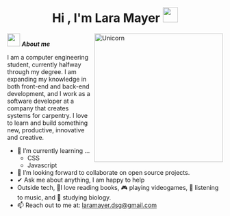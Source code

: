 <h1 align="center"><b>Hi , I'm Lara Mayer </b><img src="https://media.giphy.com/media/hvRJCLFzcasrR4ia7z/giphy.gif" width="35"></h1>
<!--  -->
<img align="right" width=300px alt="Unicorn" src="https://media0.giphy.com/media/v1.Y2lkPTc5MGI3NjExOG4zMGs5MnNvczd6ZzA1OTFxMTg4bGFxZGkwb3c4eW96Y3BoaWZ3diZlcD12MV9pbnRlcm5hbF9naWZfYnlfaWQmY3Q9Zw/OumCa12QC9CIvBe2c1/giphy.gif" />

<img src="https://media2.giphy.com/media/v1.Y2lkPTc5MGI3NjExbW91aHlydnpud3AwaXlhdzJucHVqZnQwc2liOG41ODd0bWVkd2d4biZlcD12MV9pbnRlcm5hbF9naWZfYnlfaWQmY3Q9Zw/H7gdwW1UOWyRlVYpwt/giphy.gif" width="30px">&nbsp;***About me***

I am a computer engineering student, currently halfway through my degree. I am expanding my knowledge in both front-end and back-end development, and I work as a software developer at a company that creates systems for carpentry. I love to learn and build something new, productive, innovative and creative.
- 🌱 I’m currently learning ...
  - CSS
  - Javascript
- 👯 I’m looking forward to collaborate on open source projects.
- ✔ Ask me about anything, I am happy to help<br>
- Outside tech, 💜I love reading books, 🎮 playing videogames, 🎵 listening to music, and 📖 studying biology.
- 📫 Reach out to me at: <a href="laramayer.dsg@gmail.com">laramayer.dsg@gmail.com</a>
